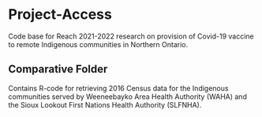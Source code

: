 # Project-Access
 Code base for Reach 2021-2022 research on provision of Covid-19 vaccine to remote Indigenous communities in Northern Ontario.
 
 ## Comparative Folder
 Contains R-code for retrieving 2016 Census data for the Indigenous communities served by Weeneebayko Area Health Authority (WAHA) and the Sioux Lookout First Nations Health Authority (SLFNHA).
